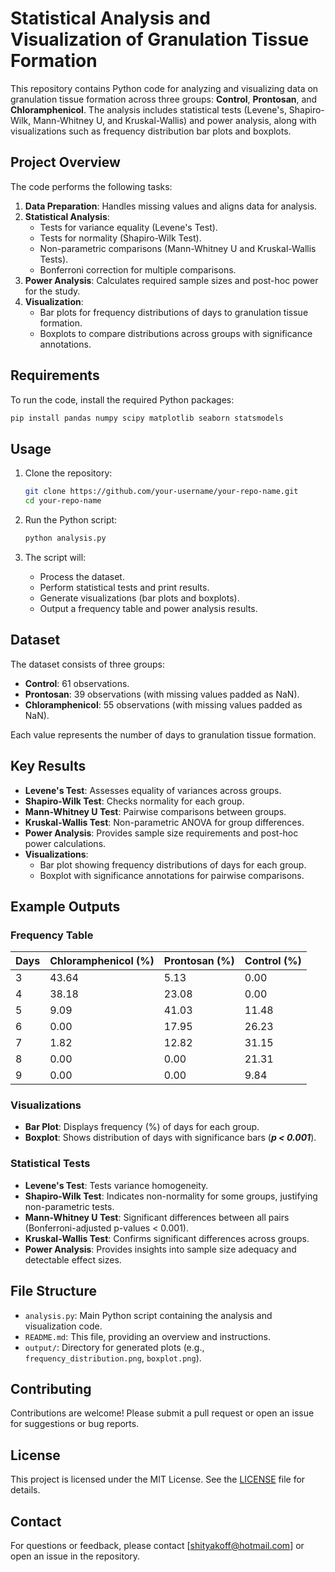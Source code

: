 # Statistical Analysis and Visualization of Granulation Tissue Formation

This repository contains Python code for analyzing and visualizing data on granulation tissue formation across three groups: **Control**, **Prontosan**, and **Chloramphenicol**. The analysis includes statistical tests (Levene's, Shapiro-Wilk, Mann-Whitney U, and Kruskal-Wallis) and power analysis, along with visualizations such as frequency distribution bar plots and boxplots.

## Project Overview

The code performs the following tasks:
1. **Data Preparation**: Handles missing values and aligns data for analysis.
2. **Statistical Analysis**:
   - Tests for variance equality (Levene's Test).
   - Tests for normality (Shapiro-Wilk Test).
   - Non-parametric comparisons (Mann-Whitney U and Kruskal-Wallis Tests).
   - Bonferroni correction for multiple comparisons.
3. **Power Analysis**: Calculates required sample sizes and post-hoc power for the study.
4. **Visualization**:
   - Bar plots for frequency distributions of days to granulation tissue formation.
   - Boxplots to compare distributions across groups with significance annotations.

## Requirements

To run the code, install the required Python packages:
```bash
pip install pandas numpy scipy matplotlib seaborn statsmodels
```

## Usage

1. Clone the repository:
   ```bash
   git clone https://github.com/your-username/your-repo-name.git
   cd your-repo-name
   ```

2. Run the Python script:
   ```bash
   python analysis.py
   ```

3. The script will:
   - Process the dataset.
   - Perform statistical tests and print results.
   - Generate visualizations (bar plots and boxplots).
   - Output a frequency table and power analysis results.

## Dataset

The dataset consists of three groups:
- **Control**: 61 observations.
- **Prontosan**: 39 observations (with missing values padded as NaN).
- **Chloramphenicol**: 55 observations (with missing values padded as NaN).

Each value represents the number of days to granulation tissue formation.

## Key Results

- **Levene's Test**: Assesses equality of variances across groups.
- **Shapiro-Wilk Test**: Checks normality for each group.
- **Mann-Whitney U Test**: Pairwise comparisons between groups.
- **Kruskal-Wallis Test**: Non-parametric ANOVA for group differences.
- **Power Analysis**: Provides sample size requirements and post-hoc power calculations.
- **Visualizations**:
  - Bar plot showing frequency distributions of days for each group.
  - Boxplot with significance annotations for pairwise comparisons.

## Example Outputs

### Frequency Table
| Days | Chloramphenicol (%) | Prontosan (%) | Control (%) |
|------|---------------------|---------------|-------------|
| 3    | 43.64               | 5.13          | 0.00        |
| 4    | 38.18               | 23.08         | 0.00        |
| 5    | 9.09                | 41.03         | 11.48       |
| 6    | 0.00                | 17.95         | 26.23       |
| 7    | 1.82                | 12.82         | 31.15       |
| 8    | 0.00                | 0.00          | 21.31       |
| 9    | 0.00                | 0.00          | 9.84        |

### Visualizations
- **Bar Plot**: Displays frequency (%) of days for each group.
- **Boxplot**: Shows distribution of days with significance bars (***p < 0.001***).

### Statistical Tests
- **Levene's Test**: Tests variance homogeneity.
- **Shapiro-Wilk Test**: Indicates non-normality for some groups, justifying non-parametric tests.
- **Mann-Whitney U Test**: Significant differences between all pairs (Bonferroni-adjusted p-values < 0.001).
- **Kruskal-Wallis Test**: Confirms significant differences across groups.
- **Power Analysis**: Provides insights into sample size adequacy and detectable effect sizes.

## File Structure

- `analysis.py`: Main Python script containing the analysis and visualization code.
- `README.md`: This file, providing an overview and instructions.
- `output/`: Directory for generated plots (e.g., `frequency_distribution.png`, `boxplot.png`).

## Contributing

Contributions are welcome! Please submit a pull request or open an issue for suggestions or bug reports.

## License

This project is licensed under the MIT License. See the [LICENSE](LICENSE) file for details.

## Contact

For questions or feedback, please contact [shityakoff@hotmail.com] or open an issue in the repository.

